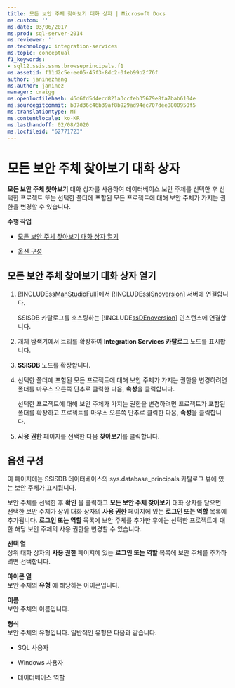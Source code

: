 ```yaml
---
title: 모든 보안 주체 찾아보기 대화 상자 | Microsoft Docs
ms.custom: ''
ms.date: 03/06/2017
ms.prod: sql-server-2014
ms.reviewer: ''
ms.technology: integration-services
ms.topic: conceptual
f1_keywords:
- sql12.ssis.ssms.browseprincipals.f1
ms.assetid: f11d2c5e-ee05-45f3-8dc2-0feb99b2f76f
author: janinezhang
ms.author: janinez
manager: craigg
ms.openlocfilehash: 46d6fd5d4ecd821a3ccfeb35679e8fa7bab6104e
ms.sourcegitcommit: b87d36c46b39af8b929ad94ec707dee8800950f5
ms.translationtype: MT
ms.contentlocale: ko-KR
ms.lasthandoff: 02/08/2020
ms.locfileid: "62771723"
---
```

# <a name="browse-all-principals-dialog-box"></a>모든 보안 주체 찾아보기 대화 상자
  **모든 보안 주체 찾아보기** 대화 상자를 사용하여 데이터베이스 보안 주체를 선택한 후 선택한 프로젝트 또는 선택한 폴더에 포함된 모든 프로젝트에 대해 보안 주체가 가지는 권한을 변경할 수 있습니다.  
  
 **수행 작업**  
  
-   [모든 보안 주체 찾아보기 대화 상자 열기](#open_dialog)  
  
-   [옵션 구성](#options)  
  
##  <a name="open_dialog"></a> 모든 보안 주체 찾아보기 대화 상자 열기  
  
1.  [!INCLUDE[ssManStudioFull](../../includes/ssmanstudiofull-md.md)]에서 [!INCLUDE[ssISnoversion](../../includes/ssisnoversion-md.md)] 서버에 연결합니다.  
  
     SSISDB 카탈로그를 호스팅하는 [!INCLUDE[ssDEnoversion](../../includes/ssdenoversion-md.md)] 인스턴스에 연결합니다.  
  
2.  개체 탐색기에서 트리를 확장하여 **Integration Services 카탈로그** 노드를 표시합니다.  
  
3.  **SSISDB** 노드를 확장합니다.  
  
4.  선택한 폴더에 포함된 모든 프로젝트에 대해 보안 주체가 가지는 권한을 변경하려면 폴더를 마우스 오른쪽 단추로 클릭한 다음, **속성**을 클릭합니다.  
  
     선택한 프로젝트에 대해 보안 주체가 가지는 권한을 변경하려면 프로젝트가 포함된 폴더를 확장하고 프로젝트를 마우스 오른쪽 단추로 클릭한 다음, **속성**을 클릭합니다.  
  
5.  **사용 권한** 페이지를 선택한 다음 **찾아보기**를 클릭합니다.  
  
##  <a name="options"></a> 옵션 구성  
 이 페이지에는 SSISDB 데이터베이스의 sys.database_principals 카탈로그 뷰에 있는 보안 주체가 표시됩니다.  
  
 보안 주체를 선택한 후 **확인** 을 클릭하고 **모든 보안 주체 찾아보기** 대화 상자를 닫으면 선택한 보안 주체가 상위 대화 상자의 **사용 권한** 페이지에 있는 **로그인 또는 역할** 목록에 추가됩니다. **로그인 또는 역할** 목록에 보안 주체를 추가한 후에는 선택한 프로젝트에 대한 해당 보안 주체의 사용 권한을 변경할 수 있습니다.  
  
 **선택 열**  
 상위 대화 상자의 **사용 권한** 페이지에 있는 **로그인 또는 역할** 목록에 보안 주체를 추가하려면 선택합니다.  
  
 **아이콘 열**  
 보안 주체의 **유형** 에 해당하는 아이콘입니다.  
  
 **이름**  
 보안 주체의 이름입니다.  
  
 **형식**  
 보안 주체의 유형입니다. 일반적인 유형은 다음과 같습니다.  
  
-   SQL 사용자  
  
-   Windows 사용자  
  
-   데이터베이스 역할  
  
  

